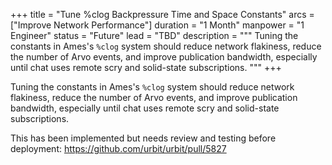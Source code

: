 +++
title = "Tune %clog Backpressure Time and Space Constants"
arcs = ["Improve Network Performance"]
duration = "1 Month"
manpower = "1 Engineer"
status = "Future"
lead = "TBD"
description = """
Tuning the constants in Ames's `%clog` system should reduce network flakiness, reduce the number of Arvo events, and improve publication bandwidth, especially until chat uses remote scry and solid-state subscriptions.
"""
+++

Tuning the constants in Ames's `%clog` system should reduce network flakiness, reduce the number of Arvo events, and improve publication bandwidth, especially until chat uses remote scry and solid-state subscriptions.

This has been implemented but needs review and testing before deployment:
https://github.com/urbit/urbit/pull/5827